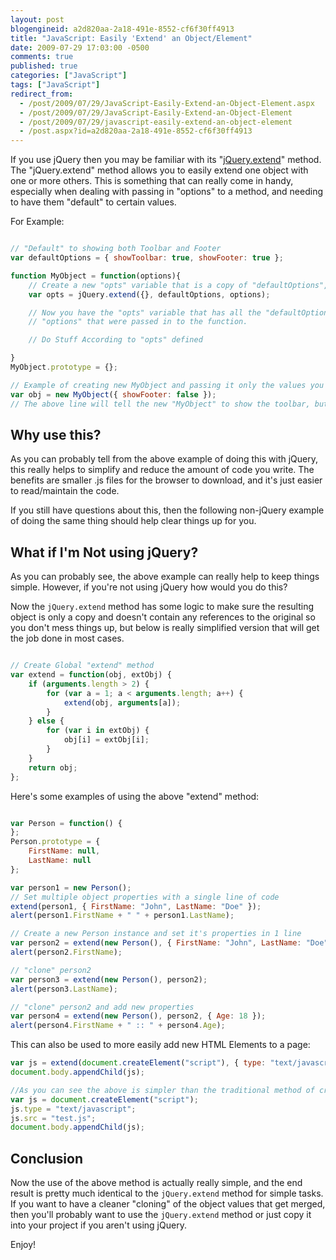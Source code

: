 ```yaml
---
layout: post
blogengineid: a2d820aa-2a18-491e-8552-cf6f30ff4913
title: "JavaScript: Easily 'Extend' an Object/Element"
date: 2009-07-29 17:03:00 -0500
comments: true
published: true
categories: ["JavaScript"]
tags: ["JavaScript"]
redirect_from: 
  - /post/2009/07/29/JavaScript-Easily-Extend-an-Object-Element.aspx
  - /post/2009/07/29/JavaScript-Easily-Extend-an-Object-Element
  - /post/2009/07/29/javascript-easily-extend-an-object-element
  - /post.aspx?id=a2d820aa-2a18-491e-8552-cf6f30ff4913
---
```

If you use jQuery then you may be familiar with its "<a href="http://docs.jquery.com/Utilities/jQuery.extend">jQuery.extend</a>" method. The "jQuery.extend" method allows you to easily extend one object with one or more others. This is something that can really come in handy, especially when dealing with passing in "options" to a method, and needing to have them "default" to certain values.

For Example:

```javascript

// "Default" to showing both Toolbar and Footer
var defaultOptions = { showToolbar: true, showFooter: true };

function MyObject = function(options){
    // Create a new "opts" variable that is a copy of "defaultOptions", then apply all values from "options"
    var opts = jQuery.extend({}, defaultOptions, options);

    // Now you have the "opts" variable that has all the "defaultOptions" values merged with the
    // "options" that were passed in to the function.

    // Do Stuff According to "opts" defined

}
MyObject.prototype = {};

// Example of creating new MyObject and passing it only the values you want to override the defaults
var obj = new MyObject({ showFooter: false });
// The above line will tell the new "MyObject" to show the toolbar, but not the footer.

```

## Why use this?

As you can probably tell from the above example of doing this with jQuery, this really helps to simplify and reduce the amount of code you write. The benefits are smaller .js files for the browser to download, and it's just easier to read/maintain the code.

If you still have questions about this, then the following non-jQuery example of doing the same thing should help clear things up for you.

## What if I'm Not using jQuery?

As you can probably see, the above example can really help to keep things simple. However, if you're not using jQuery how would you do this?

Now the `jQuery.extend` method has some logic to make sure the resulting object is only a copy and doesn't contain any references to the original so you don't mess things up, but below is really simplified version that will get the job done in most cases.

```javascript

// Create Global "extend" method
var extend = function(obj, extObj) {
    if (arguments.length > 2) {
        for (var a = 1; a < arguments.length; a++) {
            extend(obj, arguments[a]);
        }
    } else {
        for (var i in extObj) {
            obj[i] = extObj[i];
        }
    }
    return obj;
};

```

Here's some examples of using the above "extend" method:

```javascript

var Person = function() {
};
Person.prototype = {
    FirstName: null,
    LastName: null
};

var person1 = new Person();
// Set multiple object properties with a single line of code
extend(person1, { FirstName: "John", LastName: "Doe" });
alert(person1.FirstName + " " + person1.LastName);

// Create a new Person instance and set it's properties in 1 line
var person2 = extend(new Person(), { FirstName: "John", LastName: "Doe" });
alert(person2.FirstName);

// "clone" person2
var person3 = extend(new Person(), person2);
alert(person3.LastName);

// "clone" person2 and add new properties
var person4 = extend(new Person(), person2, { Age: 18 });
alert(person4.FirstName + " :: " + person4.Age);

```

This can also be used to more easily add new HTML Elements to a page:

```javascript
var js = extend(document.createElement("script"), { type: "text/javascript", src: "test.js" });
document.body.appendChild(js);

//As you can see the above is simpler than the traditional method of creating a new <script> Element
var js = document.createElement("script");
js.type = "text/javascript";
js.src = "test.js";
document.body.appendChild(js);

```

## Conclusion

Now the use of the above method is actually really simple, and the end result is pretty much identical to the `jQuery.extend` method for simple tasks. If you want to have a cleaner "cloning" of the object values that get merged, then you'll probably want to use the `jQuery.extend` method or just copy it into your project if you aren't using jQuery.

Enjoy!
